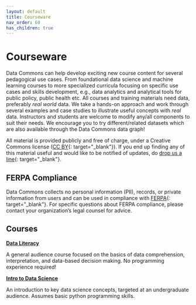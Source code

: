 ```yaml
---
layout: default
title: Courseware
nav_order: 60
has_children: true
---
```


# Courseware

Data Commons can help develop exciting new course content for several pedagogical use cases. From foundational data science and machine learning courses to more specialized curricula focusing on specific use cases and skills development, e.g., data analytics and analytical tools for public policy, public health etc. All courses and training materials need data, preferably _real world_ data. We take a hands-on approach and work through several examples and case studies to illustrate useful concepts with _real_ data. Instructors and students are welcome to modify any/all components to suit their needs. We encourage you to try different/related datasets which are also available through the Data Commons data graph!

All material is provided publicly and free of charge, under a Creative Commons license ([CC BY](https://creativecommons.org/licenses/by/4.0/){: target="_blank"}). If you end up finding any of this material useful and would like to be notified of updates, do [drop us a line](https://docs.google.com/forms/d/e/1FAIpQLSeVCR95YOZ56ABsPwdH1tPAjjIeVDtisLF-8oDYlOxYmNZ7LQ/viewform){: target="_blank"}.

## FERPA Compliance 

Data Commons collects no personal information (PII), records, or private information from users and can be used in compliance with [FERPA](https://www2.ed.gov/policy/gen/guid/fpco/ferpa/index.html){: target="_blank"}. For specific questions about FERPA compliance, please contact your organization’s legal counsel for advice. 

## Courses

**[Data Literacy](/courseware/data_literacy/overview.html)**

A general audience course focused on the basics of data comprehension, interpretation, and data-based decision making. No programming experience required!

**[Intro to Data Science](/courseware/intro_data_science.html)**

An introduction to key data science concepts, targeted at an undergraduate audience. Assumes basic python programming skills.

